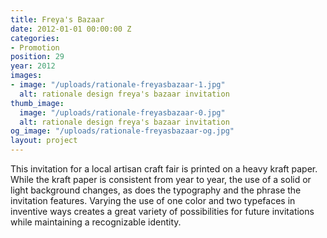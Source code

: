 ```yaml
---
title: Freya's Bazaar
date: 2012-01-01 00:00:00 Z
categories:
- Promotion
position: 29
year: 2012
images:
- image: "/uploads/rationale-freyasbazaar-1.jpg"
  alt: rationale design freya's bazaar invitation
thumb_image:
  image: "/uploads/rationale-freyasbazaar-0.jpg"
  alt: rationale design freya's bazaar invitation
og_image: "/uploads/rationale-freyasbazaar-og.jpg"
layout: project
---
```


This invitation for a local artisan craft fair is printed on a heavy kraft paper. While the kraft paper is consistent from year to year, the use of a solid or light background changes, as does the typography and the phrase the invitation features. Varying the use of one color and two typefaces in inventive ways creates a great variety of possibilities for future invitations while maintaining a recognizable identity.